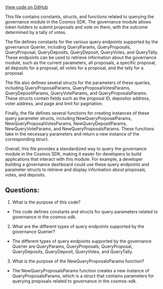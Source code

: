 [View code on GitHub](https://github.com/cosmos/cosmos-sdk/blob/main/x/gov/types/v1beta1/querier.go)

This file contains constants, structs, and functions related to querying the governance module in the Cosmos SDK. The governance module allows token holders to submit proposals and vote on them, with the outcome determined by a tally of votes. 

The file defines constants for the various query endpoints supported by the governance Querier, including QueryParams, QueryProposals, QueryProposal, QueryDeposits, QueryDeposit, QueryVotes, and QueryTally. These endpoints can be used to retrieve information about the governance module, such as the current parameters, all proposals, a specific proposal, all deposits for a proposal, all votes for a proposal, and the tally for a proposal.

The file also defines several structs for the parameters of these queries, including QueryProposalParams, QueryProposalVotesParams, QueryDepositParams, QueryVoteParams, and QueryProposalsParams. These structs contain fields such as the proposal ID, depositor address, voter address, and page and limit for pagination.

Finally, the file defines several functions for creating instances of these query parameter structs, including NewQueryProposalParams, NewQueryProposalVotesParams, NewQueryDepositParams, NewQueryVoteParams, and NewQueryProposalsParams. These functions take in the necessary parameters and return a new instance of the corresponding struct.

Overall, this file provides a standardized way to query the governance module in the Cosmos SDK, making it easier for developers to build applications that interact with this module. For example, a developer building a governance dashboard could use these query endpoints and parameter structs to retrieve and display information about proposals, votes, and deposits.
## Questions: 
 1. What is the purpose of this code?
- This code defines constants and structs for query parameters related to governance in the cosmos-sdk.

2. What are the different types of query endpoints supported by the governance Querier?
- The different types of query endpoints supported by the governance Querier are QueryParams, QueryProposals, QueryProposal, QueryDeposits, QueryDeposit, QueryVotes, and QueryTally.

3. What is the purpose of the NewQueryProposalsParams function?
- The NewQueryProposalsParams function creates a new instance of QueryProposalsParams, which is a struct that contains parameters for querying proposals related to governance in the cosmos-sdk.